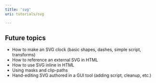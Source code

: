 ```yaml
---
title: 'svg'
uri: tutorials/svg

---
```

## Future topics

-   How to make an SVG clock (basic shapes, dashes, simple script, transforms)
-   How to reference an external SVG in HTML
-   How to use SVG inline in HTML
-   Using masks and clip-paths
-   Hand-editing SVG authored in a GUI tool (adding script, cleanup, etc.)
